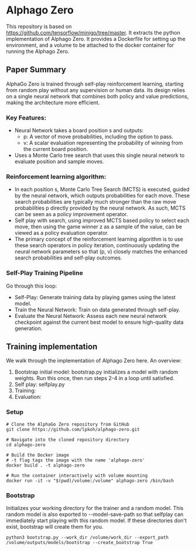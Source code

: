 # Alphago Zero
This repository is based on https://github.com/tensorflow/minigo/tree/master. It extracts the python implementation of Alphago Zero. It provides a Dockerfile for setting up the environment, and a volume to be attached to the docker container for running the Alphago Zero.

## Paper Summary
AlphaGo Zero is trained through self-play reinforcement learning, starting from random play without any supervision or human data. Its design relies on a single neural network that combines both policy and value predictions, making the architecture more efficient.

### Key Features:
- Neural Network takes a board position s and outputs:
  - p: A vector of move probabilities, including the option to pass.
  - v: A scalar evaluation representing the probability of winning from the current board position.
- Uses a Monte Carlo tree search that uses this single neural network to evaluate position and sample moves.

### Reinforcement learning algorithm:
- In each position s, Monte Carlo Tree Search (MCTS) is executed, guided by the neural network, which outputs probabilities for each move. These search probabilities are typically much stronger than the raw move probabilities p directly provided by the neural network. As such, MCTS can be seen as a policy improvement operator.
- Self play with search, using improved MCTS based policy to select each move, then using the game winner z as a sample of the value, can be viewed as a policy evaluation operator.
- The primary concept of the reinforcement learning algorithm is to use these search operators in policy iteration, continuously updating the neural network parameters so that (p, v) closely matches the enhanced search probabilities and self-play outcomes.

### Self-Play Training Pipeline
Go through this loop:
- Self-Play: Generate training data by playing games using the latest model.
- Train the Neural Network: Train on data generated through self-play.
- Evaluate the Neural Network: Assess each new neural network checkpoint against the current best model to ensure high-quality data generation.

## Training implementation
We walk through the implementation of Alphago Zero here. An overview:
1. Bootstrap initial model: bootstrap.py initializes a model with random weights. Run this once, then run steps 2-4 in a loop until satisfied.
2. Self play: selfplay.py
3. Training: 
4. Evaluation:

### Setup
```shell
# Clone the AlphaGo Zero repository from GitHub
git clone https://github.com/lpkoh/alphago-zero.git

# Navigate into the cloned repository directory
cd alphago-zero

# Build the Docker image
# -t flag tags the image with the name 'alphago-zero'
docker build . -t alphago-zero

# Run the container interactively with volume mounting
docker run -it -v "$(pwd)/volume:/volume" alphago-zero /bin/bash
```

### Bootstrap
Initializes your working directory for the trainer and a random model. This random model is also exported to --model-save-path so that selfplay can immediately start playing with this random model. If these directories don't exist, bootstrap will create them for you.
```shell
python3 bootstrap.py --work_dir /volume/work_dir --export_path /volume/outputs/models/bootstrap --create_bootstrap True
```
